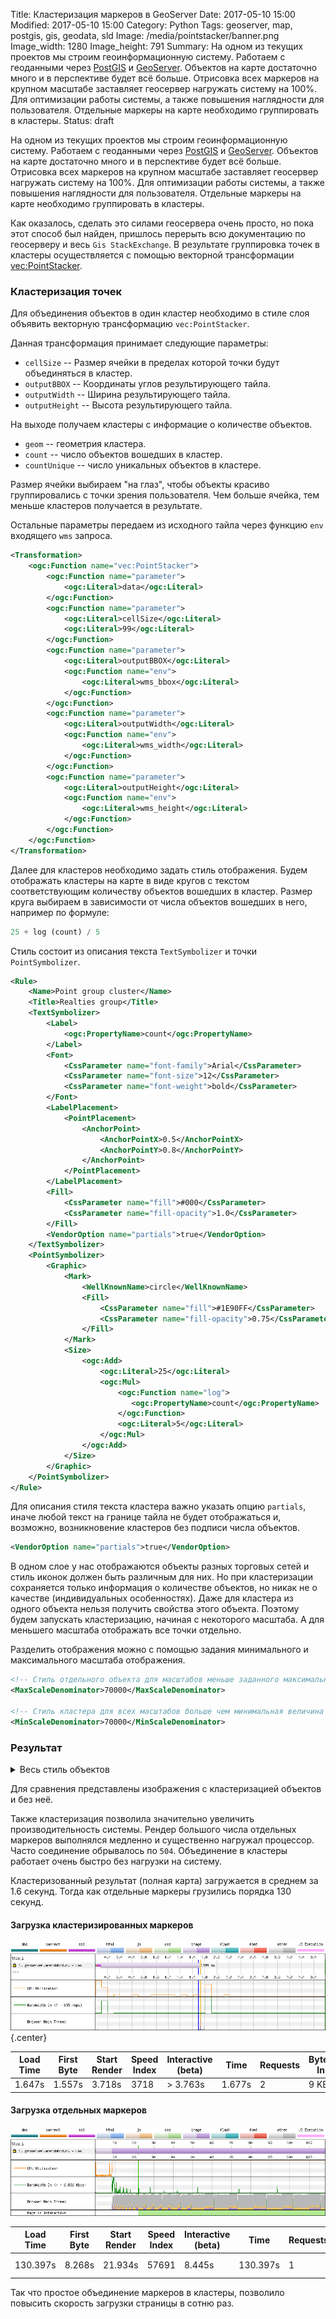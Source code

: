 Title: Кластеризация маркеров в GeoServer
Date: 2017-05-10 15:00
Modified: 2017-05-10 15:00
Category: Python
Tags: geoserver, map, postgis, gis, geodata, sld
Image: /media/pointstacker/banner.png
Image_width: 1280
Image_height: 791
Summary:
    На одном из текущих проектов мы строим геоинформационную систему.
    Работаем с геоданными через [PostGIS](http://postgis.net/)
    и [GeoServer](http://geoserver.org/). Объектов на карте достаточно много
    и в перспективе будет всё больше. Отрисовка всех маркеров на крупном масштабе
    заставляет геосервер нагружать систему на 100%. Для оптимизации работы системы,
    а также повышения наглядности для пользователя. Отдельные маркеры на карте
    необходимо группировать в кластеры.
Status: draft

На одном из текущих проектов мы строим геоинформационную систему.
Работаем с геоданными через [PostGIS](http://postgis.net/)
и [GeoServer](http://geoserver.org/). Объектов на карте достаточно много
и в перспективе будет всё больше. Отрисовка всех маркеров на крупном масштабе
заставляет геосервер нагружать систему на 100%. Для оптимизации работы системы,
а также повышения наглядности для пользователя. Отдельные маркеры на карте
необходимо группировать в кластеры.

Как оказалось, сделать это силами геосервeра очень просто,
но пока этот способ был найден, пришлось перерыть
всю документацию по геосерверу и весь `Gis StackExchange`. В результате
группировка точек в кластеры осуществляется с помощью векторной трансформации
[vec:PointStacker](http://docs.geoserver.org/latest/en/user/styling/ysld/reference/transforms.html#point-stacker).

<link rel="stylesheet" href="/extra/wbt/comparator.css">
<script src="/extra/wbt/comparator.js"></script>

### Кластеризация точек

Для объединения объектов в один кластер необходимо в стиле слоя объявить
векторную трансформацию `vec:PointStacker`.

Данная трансформация принимает следующие параметры:

- `cellSize` -- Размер ячейки в пределах которой точки будут объединяться в кластер.
- `outputBBOX` -- Координаты углов результирующего тайла.
- `outputWidth` -- Ширина результирующего тайла.
- `outputHeight` -- Высота результирующего тайла.

На выходе получаем кластеры с информацие о количестве объектов.

- `geom` -- геометрия кластера.
- `count` -- число объектов вошедших в кластер.
- `countUnique` -- число уникальных объектов в кластере.

Размер ячейки выбираем "на глаз", чтобы объекты красиво группировались
с точки зрения пользователя. Чем больше ячейка, тем меньше кластеров
получается в результате.

Остальные параметры передаем из исходного тайла через функцию `env`
входящего `wms` запроса.

```xml
<Transformation>
    <ogc:Function name="vec:PointStacker">
        <ogc:Function name="parameter">
            <ogc:Literal>data</ogc:Literal>
        </ogc:Function>
        <ogc:Function name="parameter">
            <ogc:Literal>cellSize</ogc:Literal>
            <ogc:Literal>99</ogc:Literal>
        </ogc:Function>
        <ogc:Function name="parameter">
            <ogc:Literal>outputBBOX</ogc:Literal>
            <ogc:Function name="env">
                <ogc:Literal>wms_bbox</ogc:Literal>
            </ogc:Function>
        </ogc:Function>
        <ogc:Function name="parameter">
            <ogc:Literal>outputWidth</ogc:Literal>
            <ogc:Function name="env">
                <ogc:Literal>wms_width</ogc:Literal>
            </ogc:Function>
        </ogc:Function>
        <ogc:Function name="parameter">
            <ogc:Literal>outputHeight</ogc:Literal>
            <ogc:Function name="env">
                <ogc:Literal>wms_height</ogc:Literal>
            </ogc:Function>
        </ogc:Function>
    </ogc:Function>
</Transformation>
```

Далее для кластеров необходимо задать стиль отображения. Будем отображать
кластеры на карте в виде кругов с текстом соответствующим количеству
объектов вошедших в кластер. Размер круга выбираем
в зависимости от числа объектов вошедших в него, например по формуле:

```python
25 + log (count) / 5
```

Стиль состоит из описания текста `TextSymbolizer` и точки `PointSymbolizer`.

```xml
<Rule>
    <Name>Point group cluster</Name>
    <Title>Realties group</Title>
    <TextSymbolizer>
        <Label>
            <ogc:PropertyName>count</ogc:PropertyName>
        </Label>
        <Font>
            <CssParameter name="font-family">Arial</CssParameter>
            <CssParameter name="font-size">12</CssParameter>
            <CssParameter name="font-weight">bold</CssParameter>
        </Font>
        <LabelPlacement>
            <PointPlacement>
                <AnchorPoint>
                    <AnchorPointX>0.5</AnchorPointX>
                    <AnchorPointY>0.8</AnchorPointY>
                </AnchorPoint>
            </PointPlacement>
        </LabelPlacement>
        <Fill>
            <CssParameter name="fill">#000</CssParameter>
            <CssParameter name="fill-opacity">1.0</CssParameter>
        </Fill>
        <VendorOption name="partials">true</VendorOption>
    </TextSymbolizer>
    <PointSymbolizer>
        <Graphic>
            <Mark>
                <WellKnownName>circle</WellKnownName>
                <Fill>
                    <CssParameter name="fill">#1E90FF</CssParameter>
                    <CssParameter name="fill-opacity">0.75</CssParameter>
                </Fill>
            </Mark>
            <Size>
                <ogc:Add>
                    <ogc:Literal>25</ogc:Literal>
                    <ogc:Mul>
                        <ogc:Function name="log">
                           <ogc:PropertyName>count</ogc:PropertyName>
                        </ogc:Function>
                        <ogc:Literal>5</ogc:Literal>
                    </ogc:Mul>
                </ogc:Add>
            </Size>
        </Graphic>
    </PointSymbolizer>
</Rule>
```

Для описания стиля текста кластера важно указать опцию `partials`,
иначе любой текст на границе тайла не будет отображаться и, возможно,
возникновение кластеров без подписи числа объектов.

```xml
<VendorOption name="partials">true</VendorOption>
```

В одном слое у нас отображаются объекты разных торговых сетей
и стиль иконок должен быть различным для них.
Но при кластеризации сохраняется только информация о количестве объектов,
но никак не о качестве (индивидуальных особенностях).
Даже для кластера из одного объекта нельзя получить свойства этого объекта.
Поэтому будем запускать кластеризацию, начиная с некоторого масштаба.
А для меньшего масштаба отображать все точки отдельно.

Разделить отображения можно с помощью задания минимального
и максимального масштаба отображения.

```xml
<!-- Стиль отдельного объекта для масштабов меньше заданного максимальной величиной -->
<MaxScaleDenominator>70000</MaxScaleDenominator>

<!-- Стиль кластера для всех масштабов больше чем минимальная величина -->
<MinScaleDenominator>70000</MinScaleDenominator>
```

### Результат

<details>
    <summary>Весь стиль объектов</summary>

```xml
<?xml version="1.0" encoding="UTF-8"?>
<StyledLayerDescriptor version="1.0.0"
    xmlns="http://www.opengis.net/sld"
    xmlns:ogc="http://www.opengis.net/ogc"
    xmlns:xlink="http://www.w3.org/1999/xlink"
    xmlns:xsi="http://www.w3.org/2001/XMLSchema-instance"
    xsi:schemaLocation="http://www.opengis.net/sld http://schemas.opengis.net/sld/1.0.0/StyledLayerDescriptor.xsd">
    <NamedLayer>
        <Name>Realties</Name>
        <UserStyle>
            <Name>Realties</Name>
            <Title>Realties objects icons</Title>
            <Abstract>SVG styles for realties objects</Abstract>

            <FeatureTypeStyle>
                <Rule>
                    <MaxScaleDenominator>70000</MaxScaleDenominator>
                    <Title>Realty</Title>
                    <PointSymbolizer>
                        <Graphic>
                            <ExternalGraphic>
                                <OnlineResource
                                    xlink:type="simple"
                                    xlink:href="./img/${logo_name}.svg" />
                                <Format>image/svg+xml</Format>
                            </ExternalGraphic>
                            <Size>
                                <ogc:Literal>35</ogc:Literal>
                            </Size>
                        </Graphic>
                    </PointSymbolizer>
                </Rule>
            </FeatureTypeStyle>

            <FeatureTypeStyle>
                <Transformation>
                    <ogc:Function name="vec:PointStacker">
                        <ogc:Function name="parameter">
                            <ogc:Literal>data</ogc:Literal>
                        </ogc:Function>
                        <ogc:Function name="parameter">
                            <ogc:Literal>cellSize</ogc:Literal>
                            <ogc:Literal>99</ogc:Literal>
                        </ogc:Function>
                        <ogc:Function name="parameter">
                            <ogc:Literal>outputBBOX</ogc:Literal>
                            <ogc:Function name="env">
                                <ogc:Literal>wms_bbox</ogc:Literal>
                            </ogc:Function>
                        </ogc:Function>
                        <ogc:Function name="parameter">
                            <ogc:Literal>outputWidth</ogc:Literal>
                            <ogc:Function name="env">
                                <ogc:Literal>wms_width</ogc:Literal>
                            </ogc:Function>
                        </ogc:Function>
                        <ogc:Function name="parameter">
                            <ogc:Literal>outputHeight</ogc:Literal>
                            <ogc:Function name="env">
                                <ogc:Literal>wms_height</ogc:Literal>
                            </ogc:Function>
                        </ogc:Function>
                    </ogc:Function>
                </Transformation>

                <Rule>
                    <MinScaleDenominator>70000</MinScaleDenominator>
                    <Name>Point group cluster</Name>
                    <Title>Realties group</Title>
                    <TextSymbolizer>
                        <Label>
                            <ogc:PropertyName>count</ogc:PropertyName>
                        </Label>
                        <Font>
                            <CssParameter name="font-family">Arial</CssParameter>
                            <CssParameter name="font-size">12</CssParameter>
                            <CssParameter name="font-weight">bold</CssParameter>
                        </Font>
                        <LabelPlacement>
                            <PointPlacement>
                                <AnchorPoint>
                                    <AnchorPointX>0.5</AnchorPointX>
                                    <AnchorPointY>0.8</AnchorPointY>
                                </AnchorPoint>
                            </PointPlacement>
                        </LabelPlacement>
                        <Fill>
                            <CssParameter name="fill">#000</CssParameter>
                            <CssParameter name="fill-opacity">1.0</CssParameter>
                        </Fill>
                        <VendorOption name="partials">true</VendorOption>
                    </TextSymbolizer>
                    <PointSymbolizer>
                        <Graphic>
                            <Mark>
                                <WellKnownName>circle</WellKnownName>
                                <Fill>
                                    <CssParameter name="fill">#1E90FF</CssParameter>
                                    <CssParameter name="fill-opacity">0.75</CssParameter>
                                </Fill>
                            </Mark>
                            <Size>
                                <ogc:Add>
                                    <ogc:Literal>25</ogc:Literal>
                                    <ogc:Mul>
                                        <ogc:Function name="log">
                                           <ogc:PropertyName>count</ogc:PropertyName>
                                        </ogc:Function>
                                        <ogc:Literal>5</ogc:Literal>
                                    </ogc:Mul>
                                </ogc:Add>
                            </Size>
                        </Graphic>
                    </PointSymbolizer>
                </Rule>
            </FeatureTypeStyle>

        </UserStyle>
    </NamedLayer>
</StyledLayerDescriptor>
```

</details>


Для сравнения представлены изображения с кластеризацией объектов и без неё.

<div id='map'></div>

<div id='map-zoom'></div>

Также кластеризация позволила значительно увеличить производительность системы.
Рендер большого числа отдельных маркеров выполнялся медленно и существенно
нагружал процессор. Часто соединение обрывалось по `504`.
Объединение в кластеры работает очень быстро без нагрузки на систему.

Кластеризованный результат (полная карта) загружается в среднем за 1.6 секунд.
Тогда как отдельные маркеры грузились порядка 130 секунд.

#### Загрузка кластеризированных маркеров

![waterfall cluster](/media/pointstacker/waterfall-cluster.png){.center}

Load Time | First Byte | Start Render | Speed Index | Interactive (beta) | Time | Requests | Bytes In
--------- | ---------- | ------------ | ----------- | ------------------ | ---- | -------- | --------
  1.647s  |   1.557s   |     3.718s   |     3718    |       > 3.763s     |1.677s|     2    |   9 KB

#### Загрузка отдельных маркеров

![waterfall points](/media/pointstacker/waterfall-points.png)

Load Time | First Byte | Start Render | Speed Index | Interactive (beta) | Time | Requests | Bytes In
--------- | ---------- | ------------ | ----------- | ------------------ | ---- | -------- | --------
 130.397s |   8.268s   |    21.934s   |     57691   |        8.445s      |130.397s |  1    | 960 KB

Так что простое объединение маркеров в кластеры,
позволило повысить скорость загрузки страницы в сотню раз.

<script>
$("#map").wbtComparator({
    // direction: "horizontal",
    src: ["/media/pointstacker/cluster.png", "/media/pointstacker/objects.png"],
    timeout: false
});
$("#map-zoom").wbtComparator({
    // direction: "horizontal",
    src: ["/media/pointstacker/zoom-cluster.png", "/media/pointstacker/zoom-objects.png"],
    timeout: false
});
$('table').addClass('table table-bordered table-responsive');
</script>
